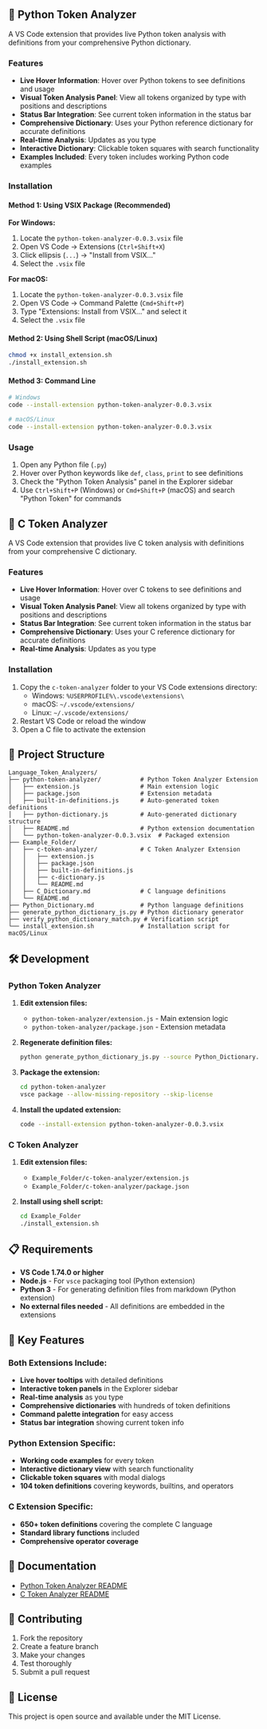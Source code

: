 ## 🐍 Python Token Analyzer

A VS Code extension that provides live Python token analysis with definitions from your comprehensive Python dictionary.

### Features
- **Live Hover Information**: Hover over Python tokens to see definitions and usage
- **Visual Token Analysis Panel**: View all tokens organized by type with positions and descriptions
- **Status Bar Integration**: See current token information in the status bar
- **Comprehensive Dictionary**: Uses your Python reference dictionary for accurate definitions
- **Real-time Analysis**: Updates as you type
- **Interactive Dictionary**: Clickable token squares with search functionality
- **Examples Included**: Every token includes working Python code examples

### Installation

#### Method 1: Using VSIX Package (Recommended)

**For Windows:**
1. Locate the `python-token-analyzer-0.0.3.vsix` file
2. Open VS Code → Extensions (`Ctrl+Shift+X`)
3. Click ellipsis (`...`) → "Install from VSIX..."
4. Select the `.vsix` file

**For macOS:**
1. Locate the `python-token-analyzer-0.0.3.vsix` file
2. Open VS Code → Command Palette (`Cmd+Shift+P`)
3. Type "Extensions: Install from VSIX..." and select it
4. Select the `.vsix` file

#### Method 2: Using Shell Script (macOS/Linux)
```bash
chmod +x install_extension.sh
./install_extension.sh
```

#### Method 3: Command Line
```bash
# Windows
code --install-extension python-token-analyzer-0.0.3.vsix

# macOS/Linux
code --install-extension python-token-analyzer-0.0.3.vsix
```

### Usage
1. Open any Python file (`.py`)
2. Hover over Python keywords like `def`, `class`, `print` to see definitions
3. Check the "Python Token Analysis" panel in the Explorer sidebar
4. Use `Ctrl+Shift+P` (Windows) or `Cmd+Shift+P` (macOS) and search "Python Token" for commands

## 🔧 C Token Analyzer

A VS Code extension that provides live C token analysis with definitions from your comprehensive C dictionary.

### Features
- **Live Hover Information**: Hover over C tokens to see definitions and usage
- **Visual Token Analysis Panel**: View all tokens organized by type with positions and descriptions
- **Status Bar Integration**: See current token information in the status bar
- **Comprehensive Dictionary**: Uses your C reference dictionary for accurate definitions
- **Real-time Analysis**: Updates as you type

### Installation
1. Copy the `c-token-analyzer` folder to your VS Code extensions directory:
   - Windows: `%USERPROFILE%\.vscode\extensions\`
   - macOS: `~/.vscode/extensions/`
   - Linux: `~/.vscode/extensions/`
2. Restart VS Code or reload the window
3. Open a C file to activate the extension

## 📁 Project Structure

```
Language_Token_Analyzers/
├── python-token-analyzer/           # Python Token Analyzer Extension
│   ├── extension.js                 # Main extension logic
│   ├── package.json                 # Extension metadata
│   ├── built-in-definitions.js      # Auto-generated token definitions
│   ├── python-dictionary.js         # Auto-generated dictionary structure
│   ├── README.md                    # Python extension documentation
│   └── python-token-analyzer-0.0.3.vsix  # Packaged extension
├── Example_Folder/
│   ├── c-token-analyzer/            # C Token Analyzer Extension
│   │   ├── extension.js
│   │   ├── package.json
│   │   ├── built-in-definitions.js
│   │   ├── c-dictionary.js
│   │   └── README.md
│   ├── C_Dictionary.md              # C language definitions
│   └── README.md
├── Python_Dictionary.md             # Python language definitions
├── generate_python_dictionary_js.py # Python dictionary generator
├── verify_python_dictionary_match.py # Verification script
└── install_extension.sh             # Installation script for macOS/Linux
```

## 🛠️ Development

### Python Token Analyzer

1. **Edit extension files:**
   - `python-token-analyzer/extension.js` - Main extension logic
   - `python-token-analyzer/package.json` - Extension metadata

2. **Regenerate definition files:**
   ```bash
   python generate_python_dictionary_js.py --source Python_Dictionary.md --out-dir python-token-analyzer
   ```

3. **Package the extension:**
   ```bash
   cd python-token-analyzer
   vsce package --allow-missing-repository --skip-license
   ```

4. **Install the updated extension:**
   ```bash
   code --install-extension python-token-analyzer-0.0.3.vsix
   ```

### C Token Analyzer

1. **Edit extension files:**
   - `Example_Folder/c-token-analyzer/extension.js`
   - `Example_Folder/c-token-analyzer/package.json`

2. **Install using shell script:**
   ```bash
   cd Example_Folder
   ./install_extension.sh
   ```

## 📋 Requirements

- **VS Code 1.74.0 or higher**
- **Node.js** - For `vsce` packaging tool (Python extension)
- **Python 3** - For generating definition files from markdown (Python extension)
- **No external files needed** - All definitions are embedded in the extensions

## 🎯 Key Features

### Both Extensions Include:
- **Live hover tooltips** with detailed definitions
- **Interactive token panels** in the Explorer sidebar
- **Real-time analysis** as you type
- **Comprehensive dictionaries** with hundreds of token definitions
- **Command palette integration** for easy access
- **Status bar integration** showing current token info

### Python Extension Specific:
- **Working code examples** for every token
- **Interactive dictionary view** with search functionality
- **Clickable token squares** with modal dialogs
- **104 token definitions** covering keywords, builtins, and operators

### C Extension Specific:
- **650+ token definitions** covering the complete C language
- **Standard library functions** included
- **Comprehensive operator coverage**

## 📖 Documentation

- [Python Token Analyzer README](python-token-analyzer/README.md)
- [C Token Analyzer README](Example_Folder/README.md)

## 🤝 Contributing

1. Fork the repository
2. Create a feature branch
3. Make your changes
4. Test thoroughly
5. Submit a pull request

## 📄 License

This project is open source and available under the MIT License.
